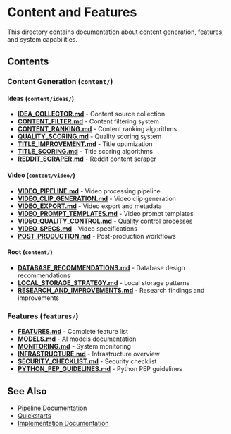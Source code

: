 # Content and Features

This directory contains documentation about content generation, features, and system capabilities.

## Contents

### Content Generation (`content/`)

#### Ideas (`content/ideas/`)
- **[IDEA_COLLECTOR.md](ideas/IDEA_COLLECTOR.md)** - Content source collection
- **[CONTENT_FILTER.md](ideas/CONTENT_FILTER.md)** - Content filtering system
- **[CONTENT_RANKING.md](ideas/CONTENT_RANKING.md)** - Content ranking algorithms
- **[QUALITY_SCORING.md](ideas/QUALITY_SCORING.md)** - Quality scoring system
- **[TITLE_IMPROVEMENT.md](ideas/TITLE_IMPROVEMENT.md)** - Title optimization
- **[TITLE_SCORING.md](ideas/TITLE_SCORING.md)** - Title scoring algorithms
- **[REDDIT_SCRAPER.md](ideas/REDDIT_SCRAPER.md)** - Reddit content scraper

#### Video (`content/video/`)
- **[VIDEO_PIPELINE.md](video/VIDEO_PIPELINE.md)** - Video processing pipeline
- **[VIDEO_CLIP_GENERATION.md](video/VIDEO_CLIP_GENERATION.md)** - Video clip generation
- **[VIDEO_EXPORT.md](video/VIDEO_EXPORT.md)** - Video export and metadata
- **[VIDEO_PROMPT_TEMPLATES.md](video/VIDEO_PROMPT_TEMPLATES.md)** - Video prompt templates
- **[VIDEO_QUALITY_CONTROL.md](video/VIDEO_QUALITY_CONTROL.md)** - Quality control processes
- **[VIDEO_SPECS.md](video/VIDEO_SPECS.md)** - Video specifications
- **[POST_PRODUCTION.md](video/POST_PRODUCTION.md)** - Post-production workflows

#### Root (`content/`)
- **[DATABASE_RECOMMENDATIONS.md](DATABASE_RECOMMENDATIONS.md)** - Database design recommendations
- **[LOCAL_STORAGE_STRATEGY.md](LOCAL_STORAGE_STRATEGY.md)** - Local storage patterns
- **[RESEARCH_AND_IMPROVEMENTS.md](RESEARCH_AND_IMPROVEMENTS.md)** - Research findings and improvements

### Features (`features/`)
- **[FEATURES.md](FEATURES.md)** - Complete feature list
- **[MODELS.md](MODELS.md)** - AI models documentation
- **[MONITORING.md](MONITORING.md)** - System monitoring
- **[INFRASTRUCTURE.md](INFRASTRUCTURE.md)** - Infrastructure overview
- **[SECURITY_CHECKLIST.md](SECURITY_CHECKLIST.md)** - Security checklist
- **[PYTHON_PEP_GUIDELINES.md](PYTHON_PEP_GUIDELINES.md)** - Python PEP guidelines

## See Also
- [Pipeline Documentation](../pipeline/)
- [Quickstarts](../quickstarts/)
- [Implementation Documentation](../implementation/)
